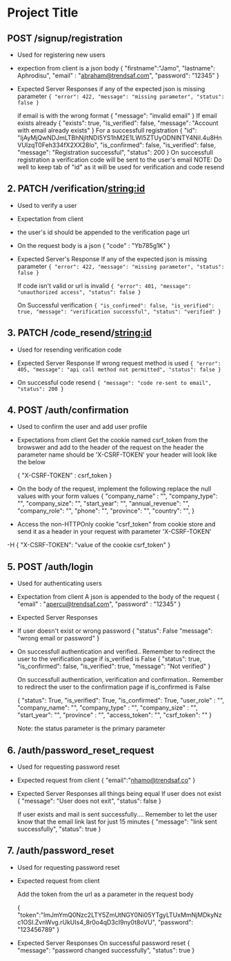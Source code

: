 # Project Title

## POST /signup/registration
- Used for registering new users
- expection from client is a json body
    {
        "firstname":"Jamo",
        "lastname": Aphrodisu",
        "email" : "abraham@trendsaf.com",
        "password": "12345"
    }
- Expected Server Responses
    if any of the expected json is missing parameter 
        `{
            "error": 422,
            "message": "missing parameter",
            "status": false
        }`
    
    if email is with the wrong format
        {
            "message": "invalid email"
        }
    If email exists already
        {
            "exists": true,
            "is_verified": false,
            "message": "Account with email already exists"
        }
    For a successfull registration
        {
            "id": "IjAyMjQwNDJmLTBhNjItNDI5YS1hM2E1LWI5ZTUyODNlNTY4NiI.4u8HnVUIzqT0Feh334fX2XX28lo",
            "is_confirmed": false,
            "is_verified": false,
            "message": "Registration successful",
            "status": 200
        }
    On successfull registration a verification code will be sent to the user's email 
NOTE: Do well to keep tab of "id" as it will be used for verification and code resend

## 2. PATCH  /verification/<string:id>
- Used to verify a user

- Expectation from client
- the user's id should be appended to the verification page url
- On the request body is a json
    {
        "code" : "Yb785g1K"
    }

- Expected Server's Response
    If any of the expected json is missing parameter 
        `{
            "error": 422,
            "message": "missing parameter",
            "status": false
        }`

    If code isn't valid or url is invalid
        `{
            "error": 401,
            "message": "unauthorized access",
            "status": false
        }`

    On Successful verification
        `{
            "is_confirmed": false,
            "is_verified": true,
            "message": "verification successful",
            "status": "verified"
        }`


## 3. PATCH  /code_resend/<string:id>

- Used for resending verification code  

- Expected Server Response
    If wrong request method is used
    `{
        "error": 405,
        "message": "api call method not permitted",
        "status": false
    }`
- On successful code resend
    `{
        "message": "code re-sent to email",
        "status": 200
    }`

## 4. POST /auth/confirmation
- Used to confirm the user and add user profile

- Expectations from client
    Get the cookie named csrf_token from the browswer and add to the header of the request
    on the header the parameter name should be 'X-CSRF-TOKEN'
    your header will look like the below

    {
        "X-CSRF-TOKEN" : csrf_token
    }

- On the body of the request, implement the following
replace the null values with your form values
     {
        "company_name" : "",
        "company_type": "",
        "company_size": "",
        "start_year": "",
        "annual_revenue": "",
        "company_role": "",
        "phone": "",
        "province": "",
        "country": "",
    }

- Access the non-HTTPOnly cookie "csrf_token" from cookie store and send it as a header in your request
    with parameter 'X-CSRF-TOKEN'

-H {
    "X-CSRF-TOKEN": "value of the cookie csrf_token"
}

## 5. POST /auth/login
- Used for authenticating users
- Expectation from client
    A json is appended to the body of  the request
    {
       "email" : "apercu@trendsaf.com",
       "password" : "12345" 
    }


- Expected Server Responses 
- If user doesn't exist or wrong password
    {
        "status": False
        "message": "wrong email or password"
    }
-  On successfull authentication and verified.. Remember to redirect the user to the verification page if is_verified is False
    {
        "status": true,
        "is_confirmed": false,
        "is_verified": true,
        "message": "Not verified"
    }

    On successfull authentication, verification and confirmation.. Remember to redirect the user to the confirmation page if is_confirmed is False

    {
        "status": True,
        "is_verified": True,
        "is_confirmed": True,
        "user_role" : "",
        "company_name": "",
        "company_type" : "",
        "company_size" : "",
        "start_year": "",
        "province" : "",
        "access_token": "",
        "csrf_token": ""
    }

    Note: the status parameter is the primary parameter


## 6. /auth/password_reset_request
- Used for requesting password reset

- Expected request from client
    {
        "email":"nhamo@trendsaf.co"
    }

- Expected Server Responses all things being equal
    If user does not exist
    {
        "message": "User does not exit",
        "status": false
    }

    If user exists and mail is sent successfully.... Remember to let the user know that the email link last for just 15 minutes
    {
        "message": "link sent successfully",
        "status": true
    }

## 7. /auth/password_reset
- Used for requesting password reset

- Expected request from client

    Add the token from the url as a parameter in the request body

    {
        "token":"ImJmYmQ0Nzc2LTY5ZmUtNGY0Ni05YTgyLTUxMmNjMDkyNzc1OSI.ZvnWvg.rUkUIs4_8r0o4qD3cI9ny0t8oVU",
        "password": "123456789"
    }

-  Expected Server Responses
    On successful password reset
    {
        "message": "password changed successfully",
        "status": true
    }